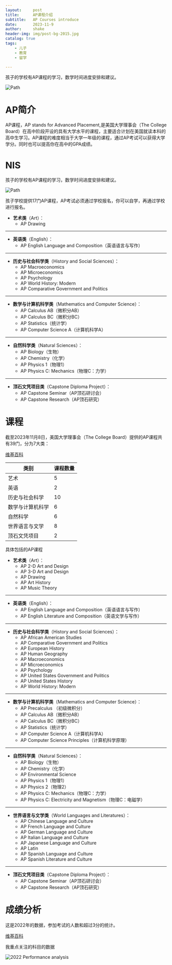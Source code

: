 ```yaml
---
layout:     post
title:      AP课程介绍
subtitle:   AP Courses introduce
date:       2023-11-9
author:     shake
header-img: img/post-bg-2015.jpg
catalog: true
tags:
    - 儿子
    - 教育
    - 留学

---
```


孩子的学校有AP课程的学习，数学时间进度安排和建议。

![Path](/img/ap-course/path1.jpg "Mathematics")

# AP简介

AP课程，AP stands for Advanced Placement,是美国大学理事会（The College Board）在高中阶段开设的具有大学水平的课程，主要适合计划在美国就读本科的高中生学习。AP课程的难度相当于大学一年级的课程，通过AP考试可以获得大学学分。同时也可以提高你在高中的GPA成绩。

# NIS

孩子的学校有AP课程的学习，数学时间进度安排和建议。

![Path](/img/ap-course/path1.jpg "Mathematics")

孩子学校提供17门AP课程，AP考试必须通过学校报名，你可以自学，再通过学校进行报名。

* **艺术类**（Art）：
	* AP Drawing
	
---

* **英语类**（English）：
    * AP English Language and Composition（英语语言与写作）
	
---

* **历史与社会科学类**（History and Social Sciences）：
    * AP Macroeconomics
    * AP Microeconomics
    * AP Psychology
	* AP World History: Modern
    * AP Comparative Government and Politics

---

* **数学与计算机科学类**（Mathematics and Computer Science）：
	* AP Calculus AB（微积分AB）
    * AP Calculus BC（微积分BC）
    * AP Statistics（统计学）
    * AP Computer Science A（计算机科学A）

---

* **自然科学类**（Natural Sciences）：
    * AP Biology（生物）
    * AP Chemistry（化学）
    * AP Physics 1（物理1）
    * AP Physics C: Mechanics（物理C：力学）

---

* **顶石文凭项目类**（Capstone Diploma Project）：
    * AP Capstone Seminar（AP顶石研讨会）
    * AP Capstone Research（AP顶石研究）


# 课程

截至2023年11月8日，美国大学理事会（The College Board）提供的AP课程共有39门，分为7大类：

 [维基百科](https://en.wikipedia.org/wiki/Advanced_Placement#Courses)

| 类别              | 课程数量 |
|-------------------|------|
| 艺术              | 5    |
| 英语              | 2    |
| 历史与社会科学    | 10   |
| 数学与计算机科学  | 6    |
| 自然科学          | 6    |
| 世界语言与文学    | 8    |
| 顶石文凭项目      | 2    |


具体包括的AP课程

* **艺术类**（Art）：
    * AP 2-D Art and Design
    * AP 3-D Art and Design
	* AP Drawing
	* AP Art History
	* AP Music Theory
	
---
	
* **英语类**（English）：
    * AP English Language and Composition（英语语言与写作）
    * AP English Literature and Composition（英语文学与写作）
	
---
	
* **历史与社会科学类**（History and Social Sciences）：
    * AP African American Studies
    * AP Comparative Government and Politics
    * AP European History
    * AP Human Geography
    * AP Macroeconomics
    * AP Microeconomics
    * AP Psychology
    * AP United States Government and Politics
	* AP United States History
	* AP World History: Modern

---
	
* **数学与计算机科学类**（Mathematics and Computer Science）：
	* AP Precalculus （初级微积分）
	* AP Calculus AB（微积分AB）
    * AP Calculus BC（微积分BC）
    * AP Statistics（统计学）
    * AP Computer Science A（计算机科学A）
    * AP Computer Science Principles（计算机科学原理）
	
---
	
* **自然科学类**（Natural Sciences）：
    * AP Biology（生物）
    * AP Chemistry（化学）
	* AP Environmental Science
    * AP Physics 1（物理1）
    * AP Physics 2（物理2）
    * AP Physics C: Mechanics（物理C：力学）
    * AP Physics C: Electricity and Magnetism（物理C：电磁学）
	
---	
	
* **世界语言与文学类**（World Languages and Literatures）：
	* AP Chinese Language and Culture
	* AP French Language and Culture
	* AP German Language and Culture
	* AP Italian Language and Culture
	* AP Japanese Language and Culture
	* AP Latin
	* AP Spanish Language and Culture
	* AP Spanish Literature and Culture

---
		
* **顶石文凭项目类**（Capstone Diploma Project）：
    * AP Capstone Seminar（AP顶石研讨会）
    * AP Capstone Research（AP顶石研究）

# 成绩分析

这是2022年的数据，参加考试的人数和超过3分的统计。

 [维基百科](https://en.wikipedia.org/wiki/Advanced_Placement#Recent_exam_information)
 
我重点关注的科目的数据

![2022 Performance analysis](/img/ap-course/performance.jpg "2022 Performance analysis")
